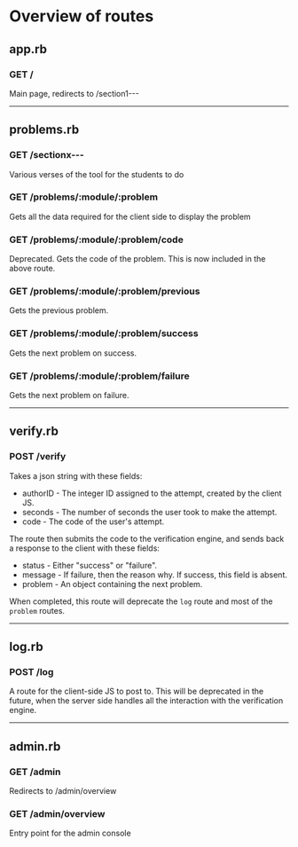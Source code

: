 # Overview of routes

## app.rb

### GET /

Main page, redirects to /section1---

-----

## problems.rb

### GET /sectionx---

Various verses of the tool for the students to do

### GET /problems/:module/:problem

Gets all the data required for the client side to display the problem

### GET /problems/:module/:problem/code

Deprecated. Gets the code of the problem. This is now included in the above route.

### GET /problems/:module/:problem/previous

Gets the previous problem.

### GET /problems/:module/:problem/success

Gets the next problem on success.

### GET /problems/:module/:problem/failure

Gets the next problem on failure.

-----

## verify.rb

### POST /verify

Takes a json string with these fields:

* authorID - The integer ID assigned to the attempt, created by the client JS.
* seconds - The number of seconds the user took to make the attempt.
* code - The code of the user's attempt.

The route then submits the code to the verification engine, and sends back a response to the client with these fields:

* status - Either "success" or "failure".
* message - If failure, then the reason why. If success, this field is absent.
* problem - An object containing the next problem.

When completed, this route will deprecate the `log` route and most of the `problem` routes.

-----

## log.rb

### POST /log

A route for the client-side JS to post to. This will be deprecated in the future, when the server side handles all the interaction with the verification engine.

-----

## admin.rb

### GET /admin

Redirects to /admin/overview

### GET /admin/overview

Entry point for the admin console

